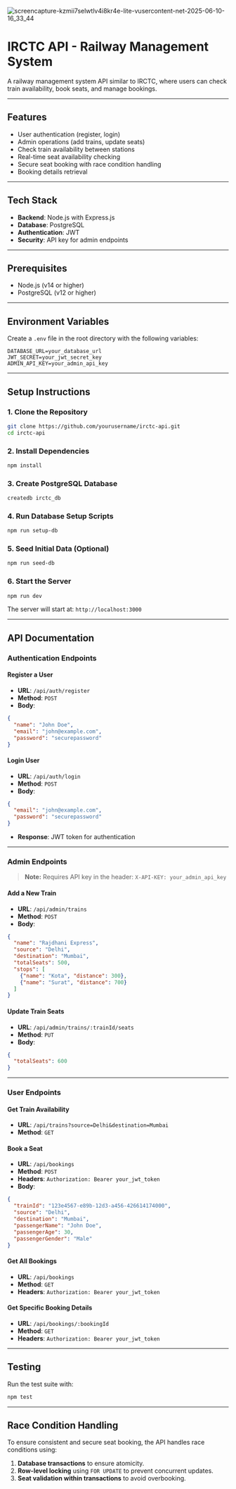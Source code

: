 ![screencapture-kzmii7selwtlv4i8kr4e-lite-vusercontent-net-2025-06-10-16_33_44](https://github.com/user-attachments/assets/56997030-31a1-43c6-a447-3c55680e5388)

# IRCTC API - Railway Management System

A railway management system API similar to IRCTC, where users can check train availability, book seats, and manage bookings.

---

## Features

* User authentication (register, login)
* Admin operations (add trains, update seats)
* Check train availability between stations
* Real-time seat availability checking
* Secure seat booking with race condition handling
* Booking details retrieval

---

## Tech Stack

* **Backend**: Node.js with Express.js
* **Database**: PostgreSQL
* **Authentication**: JWT
* **Security**: API key for admin endpoints

---

## Prerequisites

* Node.js (v14 or higher)
* PostgreSQL (v12 or higher)

---

## Environment Variables

Create a `.env` file in the root directory with the following variables:

```env
DATABASE_URL=your_database_url
JWT_SECRET=your_jwt_secret_key
ADMIN_API_KEY=your_admin_api_key
```

---

## Setup Instructions

### 1. Clone the Repository

```bash
git clone https://github.com/yourusername/irctc-api.git
cd irctc-api
```

### 2. Install Dependencies

```bash
npm install
```

### 3. Create PostgreSQL Database

```bash
createdb irctc_db
```

### 4. Run Database Setup Scripts

```bash
npm run setup-db
```

### 5. Seed Initial Data (Optional)

```bash
npm run seed-db
```

### 6. Start the Server

```bash
npm run dev
```

The server will start at: `http://localhost:3000`

---

## API Documentation

### Authentication Endpoints

#### Register a User

* **URL**: `/api/auth/register`
* **Method**: `POST`
* **Body**:

```json
{
  "name": "John Doe",
  "email": "john@example.com",
  "password": "securepassword"
}
```

#### Login User

* **URL**: `/api/auth/login`
* **Method**: `POST`
* **Body**:

```json
{
  "email": "john@example.com",
  "password": "securepassword"
}
```

* **Response**: JWT token for authentication

---

### Admin Endpoints

> **Note:** Requires API key in the header: `X-API-KEY: your_admin_api_key`

#### Add a New Train

* **URL**: `/api/admin/trains`
* **Method**: `POST`
* **Body**:

```json
{
  "name": "Rajdhani Express",
  "source": "Delhi",
  "destination": "Mumbai",
  "totalSeats": 500,
  "stops": [
    {"name": "Kota", "distance": 300},
    {"name": "Surat", "distance": 700}
  ]
}
```

#### Update Train Seats

* **URL**: `/api/admin/trains/:trainId/seats`
* **Method**: `PUT`
* **Body**:

```json
{
  "totalSeats": 600
}
```

---

### User Endpoints

#### Get Train Availability

* **URL**: `/api/trains?source=Delhi&destination=Mumbai`
* **Method**: `GET`

#### Book a Seat

* **URL**: `/api/bookings`
* **Method**: `POST`
* **Headers**: `Authorization: Bearer your_jwt_token`
* **Body**:

```json
{
  "trainId": "123e4567-e89b-12d3-a456-426614174000",
  "source": "Delhi",
  "destination": "Mumbai",
  "passengerName": "John Doe",
  "passengerAge": 30,
  "passengerGender": "Male"
}
```

#### Get All Bookings

* **URL**: `/api/bookings`
* **Method**: `GET`
* **Headers**: `Authorization: Bearer your_jwt_token`

#### Get Specific Booking Details

* **URL**: `/api/bookings/:bookingId`
* **Method**: `GET`
* **Headers**: `Authorization: Bearer your_jwt_token`

---

## Testing

Run the test suite with:

```bash
npm test
```

---

## Race Condition Handling

To ensure consistent and secure seat booking, the API handles race conditions using:

1. **Database transactions** to ensure atomicity.
2. **Row-level locking** using `FOR UPDATE` to prevent concurrent updates.
3. **Seat validation within transactions** to avoid overbooking.
